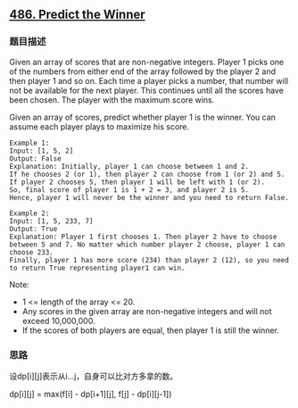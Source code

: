 ## [486. Predict the Winner](https://leetcode-cn.com/problems/predict-the-winner/)

### 题目描述

Given an array of scores that are non-negative integers. Player 1 picks one of the numbers from either end of the array followed by the player 2 and then player 1 and so on. Each time a player picks a number, that number will not be available for the next player. This continues until all the scores have been chosen. The player with the maximum score wins.

Given an array of scores, predict whether player 1 is the winner. You can assume each player plays to maximize his score.

```
Example 1:
Input: [1, 5, 2]
Output: False
Explanation: Initially, player 1 can choose between 1 and 2. 
If he chooses 2 (or 1), then player 2 can choose from 1 (or 2) and 5. If player 2 chooses 5, then player 1 will be left with 1 (or 2). 
So, final score of player 1 is 1 + 2 = 3, and player 2 is 5. 
Hence, player 1 will never be the winner and you need to return False.

Example 2:
Input: [1, 5, 233, 7]
Output: True
Explanation: Player 1 first chooses 1. Then player 2 have to choose between 5 and 7. No matter which number player 2 choose, player 1 can choose 233.
Finally, player 1 has more score (234) than player 2 (12), so you need to return True representing player1 can win.
```

Note:
- 1 <= length of the array <= 20.
- Any scores in the given array are non-negative integers and will not exceed 10,000,000.
- If the scores of both players are equal, then player 1 is still the winner.

### 思路

设dp[i][j]表示从i...j，自身可以比对方多拿的数。

dp[i][j] = max(f[i] - dp[i+1][j], f[j] - dp[i][j-1])